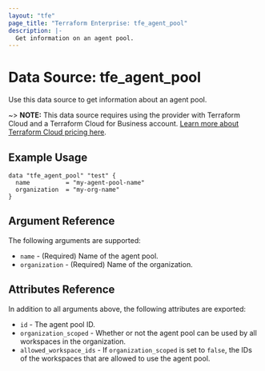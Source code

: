 ```yaml
---
layout: "tfe"
page_title: "Terraform Enterprise: tfe_agent_pool"
description: |-
  Get information on an agent pool.
---
```


# Data Source: tfe_agent_pool

Use this data source to get information about an agent pool.

~> **NOTE:** This data source requires using the provider with Terraform Cloud and a Terraform Cloud 
for Business account. 
[Learn more about Terraform Cloud pricing here](https://www.hashicorp.com/products/terraform/pricing).

## Example Usage

```hcl
data "tfe_agent_pool" "test" {
  name          = "my-agent-pool-name"
  organization  = "my-org-name"
}
```

## Argument Reference

The following arguments are supported:

* `name` - (Required) Name of the agent pool.
* `organization` - (Required) Name of the organization.

## Attributes Reference

In addition to all arguments above, the following attributes are exported:

* `id` - The agent pool ID.
* `organization_scoped` - Whether or not the agent pool can be used by all workspaces in the organization.
* `allowed_workspace_ids` - If `organization_scoped` is set to `false`, the IDs of the workspaces that are allowed to use the agent pool.
